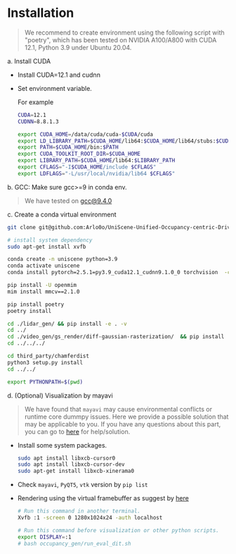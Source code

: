 # Installation

> We recommend to create environment using the following script with "poetry", which has been tested on NVIDIA A100/A800 with CUDA 12.1, Python 3.9 under Ubuntu 20.04.

a. Install CUDA

- Install CUDA=12.1 and cudnn

- Set environment variable.

  For example

  ```bash
  CUDA=12.1
  CUDNN=8.8.1.3

  export CUDA_HOME=/data/cuda/cuda-$CUDA/cuda
  export LD_LIBRARY_PATH=$CUDA_HOME/lib64:$CUDA_HOME/lib64/stubs:$CUDA_HOME/extras/CUPTI/lib64:/data/cuda/cuda-$CUDA/cudnn/v$CUDNN/lib64:/usr/local/nvidia/lib64:$LD_LIBRARY_PATH
  export PATH=$CUDA_HOME/bin:$PATH
  export CUDA_TOOLKIT_ROOT_DIR=$CUDA_HOME
  export LIBRARY_PATH=$CUDA_HOME/lib64:$LIBRARY_PATH
  export CFLAGS="-I$CUDA_HOME/include $CFLAGS"
  export LDFLAGS="-L/usr/local/nvidia/lib64 $CFLAGS"
  ```

b. GCC: Make sure gcc>=9 in conda env.

> We have tested on gcc@9.4.0

c. Create a conda virtual environment

```bash
git clone git@github.com:Arlo0o/UniScene-Unified-Occupancy-centric-Driving-Scene-Generation.git --recursive

# install system dependency
sudo apt-get install xvfb

conda create -n uniscene python=3.9
conda activate uniscene
conda install pytorch=2.5.1=py3.9_cuda12.1_cudnn9.1.0_0 torchvision  -c pytorch -c nvidia

pip install -U openmim
mim install mmcv==2.1.0

pip install poetry
poetry install

cd ./lidar_gen/ && pip install -e . -v
cd ../
cd ./video_gen/gs_render/diff-gaussian-rasterization/  && pip install ./
cd ../../../

cd third_party/chamferdist
python3 setup.py install
cd ../../

export PYTHONPATH=$(pwd)
```

d. (Optional) Visualization by mayavi

> We have found that `mayavi` may cause environmental conflicts or runtime core dummpy issues. Here we provide a possible solution that may be applicable to you. If you have any questions about this part, you can go to [here](https://github.com/enthought/mayavi/issues) for help/solution.

- Install some system packages.

  ```bash
  sudo apt install libxcb-cursor0
  sudo apt install libxcb-cursor-dev
  sudo apt-get install libxcb-xinerama0
  ```

- Check `mayavi`, `PyQT5`, `vtk` version by `pip list`

- Rendering using the virtual framebuffer as suggest by [here](https://docs.enthought.com/mayavi/mayavi/tips.html#rendering-using-the-virtual-framebuffer)

  ```bash
  # Run this command in another terminal.
  Xvfb :1 -screen 0 1280x1024x24 -auth localhost
  ```

  ```bash
  # Run this command before visualization or other python scripts.
  export DISPLAY=:1
  # bash occupancy_gen/run_eval_dit.sh
  ```
